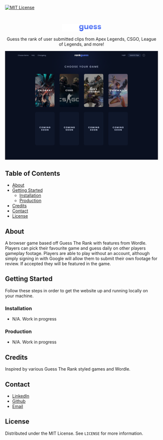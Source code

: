 [![MIT License][license-shield]][license-url]

<br />
<p align="center">
  <img src="./public/rankguess.svg" alt="rankguess logo" width="130" height="25">
</p>

<p align="center">
  Guess the rank of user submitted clips from Apex Legends, CSGO, League of Legends, and more!
</p>
<p align="center">

![rankguess ui design](./desktop-home-design.png)

</p>

## Table of Contents

- [About](#about)
- [Getting Started](#getting-started)
  - [Installation](#installation)
  - [Production](#production)
- [Credits](#credits)
- [Contact](#contact)
- [License](#license)

## About

A browser game based off Guess The Rank with features from Wordle. Players can pick their favourite game and guess daily on other players gameplay footage. Players are able to play without an account, although simply signing in with Google will allow them to submit their own footage for review. If accepted they will be featured in the game.

## Getting Started

Follow these steps in order to get the website up and running locally on your machine.

### Installation

- N/A. Work in progress

### Production

- N/A. Work in progress

## Credits

Inspired by various Guess The Rank styled games and Wordle.

## Contact

- [LinkedIn](https://linkedin.com/in/lucas-winkler)
- [Github](https://github.com/lucaswinkler)
- [Email](mailto:lucaswinkler@gmail.com)

## License

Distributed under the MIT License. See `LICENSE` for more information.

[license-shield]: https://img.shields.io/badge/license-MIT-blue.svg?style=flat-square
[license-url]: https://choosealicense.com/licenses/mit
